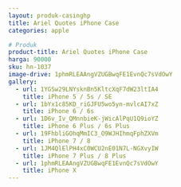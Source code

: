 ```yaml
---
layout: produk-casinghp
title: Ariel Quotes iPhone Case
categories: apple

# Produk
product-title: Ariel Quotes iPhone Case
harga: 90000
sku: hn-1037
image-drive: 1phmRLEAAngVZUGBwqFE1EvnQc7sVdOwY
gallery:
  - url: 1YGSw29LNYsknBn5KltcXqF7dW23ltIA4
    title: iPhone 5 / 5s / SE
  - url: 1bYx1c85KD_riGJFU5wo5yn-mvlcAI7xZ
    title: iPhone 6 / 6s
  - url: 1D6v_Iv_QMnnbieK-jWicAlPqU1Q9ioYZ
    title: iPhone 6 Plus / 6s Plus
  - url: 19FhbliGOhqMmIC3_O9WJHIhmqFphZXVm
    title: iPhone 7 / 8
  - url: 1JM4QlElPH4xC0WCU2nE01N7L-NGXvyIW
    title: iPhone 7 Plus / 8 Plus
  - url: 1phmRLEAAngVZUGBwqFE1EvnQc7sVdOwY
    title: iPhone X
---
```

